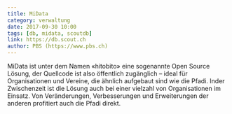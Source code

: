 ```yaml
---
title: MiData
category: verwaltung
date: 2017-09-30 10:00
tags: [db, midata, scoutdb]
link: https://db.scout.ch
author: PBS (https://www.pbs.ch)
---
```


MiData ist unter dem Namen «hitobito» eine sogenannte Open Source Lösung, der Quellcode ist also öffentlich zugänglich – ideal für Organisationen und Vereine, die ähnlich aufgebaut sind wie die Pfadi. Inder Zwischenzeit ist die Lösung auch bei einer vielzahl von Organisationen im Einsatz. Von Veränderungen, Verbesserungen und Erweiterungen der anderen profitiert auch die Pfadi direkt.

